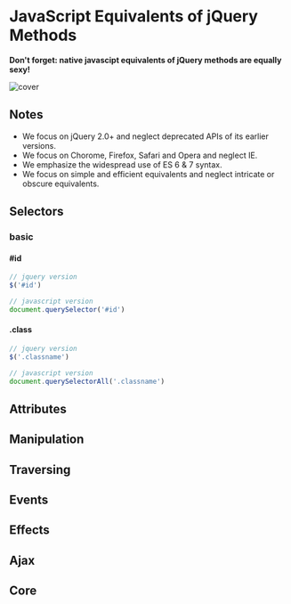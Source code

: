 # JavaScript Equivalents of jQuery Methods
**Don't forget: native javascipt equivalents of jQuery methods are equally sexy!**

![cover](http://dabeng.github.io/js-equivalents-of-jq-methods/img/jquery_javascript.png)

## Notes
- We focus on jQuery 2.0+ and neglect deprecated APIs of its earlier versions.
- We focus on Chorome, Firefox, Safari and Opera and neglect IE.
- We emphasize the widespread use of ES 6 & 7 syntax.
- We focus on simple and efficient equivalents and neglect intricate or obscure equivalents.

## Selectors
### basic
#### #id
```javascript
// jquery version
$('#id')

// javascript version
document.querySelector('#id')
```
#### .class
```js
// jquery version
$('.classname')

// javascript version
document.querySelectorAll('.classname')
```

## Attributes

## Manipulation

## Traversing

## Events

## Effects

## Ajax

## Core

